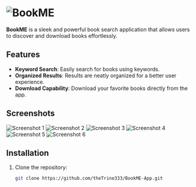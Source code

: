 # ![BookME](https://github.com/theTrine333/BookME-App/blob/main/iconBookeME.png)

**BookME** is a sleek and powerful book search application that allows users to discover and download books effortlessly.

## Features

- **Keyword Search**: Easily search for books using keywords.
- **Organized Results**: Results are neatly organized for a better user experience.
- **Download Capability**: Download your favorite books directly from the app.

## Screenshots

![Screenshot 1](https://github.com/theTrine333/BookME-App/blob/main/images/0.png)
![Screenshot 2](https://github.com/theTrine333/BookME-App/blob/main/images/1.png)
![Screenshot 3](https://github.com/theTrine333/BookME-App/blob/main/images/2.png)
![Screenshot 4](https://github.com/theTrine333/BookME-App/blob/main/images/3.png)
![Screenshot 5](https://github.com/theTrine333/BookME-App/blob/main/images/4.png)
![Screenshot 6](https://github.com/theTrine333/BookME-App/blob/main/images/5.png)

## Installation

1. Clone the repository:

   ```bash
   git clone https://github.com/theTrine333/BookME-App.git
